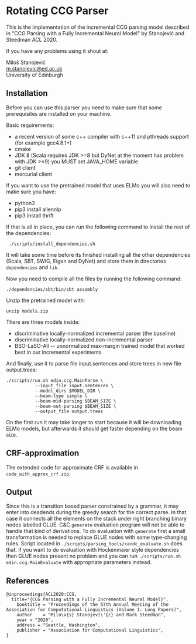 Rotating CCG Parser
=========

This is the implementation of the incremental CCG parsing model described in "CCG Parsing with a Fully Incremental Neural Model" by Stanojević and Steedman ACL 2020.

If you have any problems using it shout at:

Miloš Stanojević        \
m.stanojevic@ed.ac.uk   \
University of Edinburgh 

Installation
---------------

Before you can use this parser you need to make sure that some prerequisites are installed on your machine.

Basic requirements:
- a recent version of some c++ compiler with c++11 and pthreads support (for example gcc4.8.1+)
- cmake
- JDK 8 (Scala requires JDK >=8 but DyNet at the moment has problem with JDK >=9) you MUST set JAVA_HOME variable
- git client
- mercurial client

If you want to use the pretrained model that uses ELMo you will also need to make sure you have:
- python3
- pip3 install allennlp
- pip3 install thrift

If that is all in place, you can run the following command to install the rest of the dependencies:

     ./scripts/install_dependencies.sh

It will take some time before its finished installing all the other dependencies (Scala, SBT, SWIG, Eigen and DyNet) and store them in directories `dependencies` and `lib`.

Now you need to compile all the files by running the following command:

    ./dependencies/sbt/bin/sbt assembly
    
Unzip the pretrained model with:

    unzip models.zip

There are three models inside:
- discriminative locally-normalized incremental parser (the baseline)
- discriminative locally-normalized non-incremental parser
- BSO-LaSO-All -- unnormalized max-margin trained model that worked best in our incremental experiments
    
And finally, use it to parse file input.sentences and store trees in new file output.trees:

    ./scripts/run.sh edin.ccg.MainParse \
               --input_file input.sentences \
               --model_dirs $MODEL_DIR \
               --beam-type simple \
               --beam-mid-parsing $BEAM_SIZE \
               --beam-out-parsing $BEAM_SIZE \
               --output_file output.trees

On the first run it may take longer to start because it will be downloading ELMo models, but afterwards it should get faster depending on the beam size.

CRF-approximation
-----------------

The extended code for approximate CRF is available in `code_with_approx_crf.zip`.

Output
------
Since this is a transition based parser constrained by a grammar, it may enter into deadends during the greedy search for the correct parse. In that case it connects all the elements on the stack under right branching binary nodes labelled GLUE.
C&C `generate` evaluation program will not be able to handle that kind of derivations. To do evaluation with `generate` first a small transformation is needed to replace GLUE nodes with some type-changing rules. Script located in `./scripts/parsing_tools/candc_evaluate.sh` does that.
If you want to do evaluation with Hockenmaier style dependencies then GLUE nodes present no problem and you can run `./scripts/run.sh edin.ccg.MainEvaluate` with appropriate parameters instead.

References
-------------

    @inproceedings{ACL2020:CCG,
      title="{CCG Parsing with a Fully Incremental Neural Model}",
        booktitle = "Proceedings of the 57th Annual Meeting of the Association for Computational Linguistics (Volume 1: Long Papers)",
        author    = "Milo\v{s} Stanojevi\'{c} and Mark Steedman",
        year = "2020",
        address = "Seattle, Washington",
        publisher = "Association for Computational Linguistics",
    }
